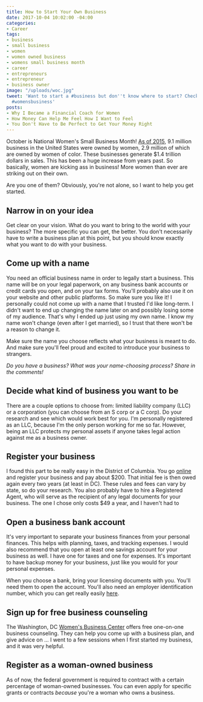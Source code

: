 ```yaml
---
title: How to Start Your Own Business
date: 2017-10-04 10:02:00 -04:00
categories:
- Career
tags:
- business
- small business
- women
- women owned business
- womens small business month
- career
- entrepreneurs
- entrepreneur
- business owner
image: "/uploads/woc.jpg"
tweet: 'Want to start a #business but don''t know where to start? Check this out!
  #womensbusiness'
posts:
- Why I Became a Financial Coach for Women
- How Money Can Help Me Feel How I Want to Feel
- You Don't Have to Be Perfect to Get Your Money Right
---
```


October is National Women's Small Business Month! [As of 2015](https://www.nawbo.org/resources/women-business-owner-statistics), 9.1 million business in the United States were owned by women, 2.9 million of which are owned by women of color. These businesses generate $1.4 trillion dollars in sales. This has been a huge increase from years past. So basically, women are kicking ass in business! More women than ever are striking out on their own.

Are you one of them? Obviously, you're not alone, so I want to help you get started.

## Narrow in on your idea

Get clear on your vision. What do you want to bring to the world with your business? The more specific you can get, the better. You don't necessarily have to write a business plan at this point, but you should know exactly what you want to do with your business. 

## Come up with a name

You need an official business name in order to legally start a business. This name will be on your legal paperwork, on any business bank accounts or credit cards you open, and on your tax forms. You'll probably also use it on your website and other public platforms. So make sure you like it! I personally could not come up with a name that I trusted I'd like long-term. I didn't want to end up changing the name later on and possibly losing some of my audience. That's why I ended up just using my own name. I know my name won't change (even after I get married), so I trust that there won't be a reason to change it.

Make sure the name you choose reflects what your business is meant to do. And make sure you'll feel proud and excited to introduce your business to strangers.

*Do you have a business? What was your name-choosing process? Share in the comments!*

## Decide what kind of business you want to be

There are a couple options to choose from: limited liability company (LLC) or a corporation (you can choose from an S corp or a C corp). Do your research and see which would work best for you. I'm personally registered as an LLC, because I'm the only person working for me so far. However, being an LLC protects my personal assets if anyone takes legal action against me as a business owner. 

## Register your business

I found this part to be really easy in the District of Columbia. You go [online](https://otr.cfo.dc.gov/page/new-business-registration) and register your business and pay about $200. That initial fee is then owed again every two years (at least in DC). These rules and fees can vary by state, so do your research. You also probably have to hire a Registered Agent, who will serve as the recipient of any legal documents for your business. The one I chose only costs $49 a year, and I haven't had to

## Open a business bank account

It's very important to separate your business finances from your personal finances. This helps with planning, taxes, and tracking expenses. I would also recommend that you open at least one savings account for your business as well. I have one for taxes and one for expenses. It's important to have backup money for your business, just like you would for your personal expenses.

When you choose a bank, bring your licensing documents with you. You'll need them to open the account. You'll also need an employer identification number, which you can get really easily [here](https://www.irs.gov/businesses/small-businesses-self-employed/apply-for-an-employer-identification-number-ein-online).

## Sign up for free business counseling

The Washington, DC [Women's Business Center](http://www.ncrc.org/dcwbc/how-to-register-for-free-counseling.html) offers free one-on-one business counseling. They can help you come up with a business plan, and give advice on ... I went to a few sessions when I first started my business, and it was very helpful.

## Register as a woman-owned business

As of now, the federal government is required to contract with a certain percentage of woman-owned businesses. You can even apply for specific grants or contracts *because* you're a woman who owns a business.